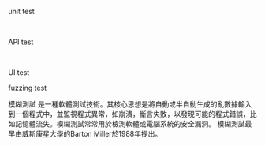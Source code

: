 unit test

​

API test

​

UI test

fuzzing test

模糊測試 是一種軟體測試技術。其核心思想是將自動或半自動生成的亂數據輸入到一個程式中，並監視程式異常，如崩潰，斷言失敗，以發現可能的程式錯誤，比如記憶體流失。模糊測試常常用於檢測軟體或電腦系統的安全漏洞。 模糊測試最早由威斯康星大學的Barton Miller於1988年提出。